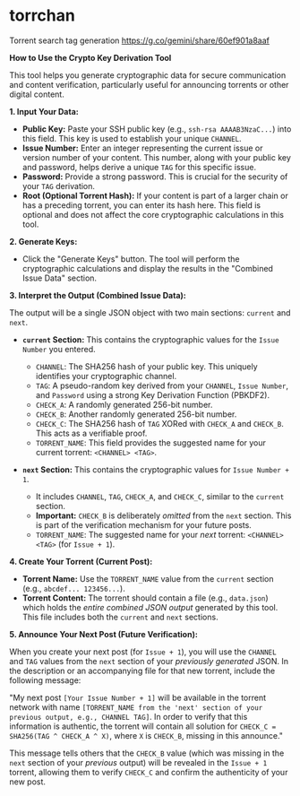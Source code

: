 # torrchan
Torrent search tag generation
https://g.co/gemini/share/60ef901a8aaf


**How to Use the Crypto Key Derivation Tool**

This tool helps you generate cryptographic data for secure communication and content verification, particularly useful for announcing torrents or other digital content.

**1. Input Your Data:**

* **Public Key:** Paste your SSH public key (e.g., `ssh-rsa AAAAB3NzaC...`) into this field. This key is used to establish your unique `CHANNEL`.
* **Issue Number:** Enter an integer representing the current issue or version number of your content. This number, along with your public key and password, helps derive a unique `TAG` for this specific issue.
* **Password:** Provide a strong password. This is crucial for the security of your `TAG` derivation.
* **Root (Optional Torrent Hash):** If your content is part of a larger chain or has a preceding torrent, you can enter its hash here. This field is optional and does not affect the core cryptographic calculations in this tool.

**2. Generate Keys:**

* Click the "Generate Keys" button. The tool will perform the cryptographic calculations and display the results in the "Combined Issue Data" section.

**3. Interpret the Output (Combined Issue Data):**

The output will be a single JSON object with two main sections: `current` and `next`.

* **`current` Section:** This contains the cryptographic values for the `Issue Number` you entered.
    * `CHANNEL`: The SHA256 hash of your public key. This uniquely identifies your cryptographic channel.
    * `TAG`: A pseudo-random key derived from your `CHANNEL`, `Issue Number`, and `Password` using a strong Key Derivation Function (PBKDF2).
    * `CHECK_A`: A randomly generated 256-bit number.
    * `CHECK_B`: Another randomly generated 256-bit number.
    * `CHECK_C`: The SHA256 hash of `TAG` XORed with `CHECK_A` and `CHECK_B`. This acts as a verifiable proof.
    * `TORRENT_NAME`: This field provides the suggested name for your current torrent: `<CHANNEL> <TAG>`.

* **`next` Section:** This contains the cryptographic values for `Issue Number + 1`.
    * It includes `CHANNEL`, `TAG`, `CHECK_A`, and `CHECK_C`, similar to the `current` section.
    * **Important:** `CHECK_B` is deliberately *omitted* from the `next` section. This is part of the verification mechanism for your future posts.
    * `TORRENT_NAME`: The suggested name for your *next* torrent: `<CHANNEL> <TAG>` (for `Issue + 1`).

**4. Create Your Torrent (Current Post):**

* **Torrent Name:** Use the `TORRENT_NAME` value from the `current` section (e.g., `abcdef... 123456...`).
* **Torrent Content:** The torrent should contain a file (e.g., `data.json`) which holds the *entire combined JSON output* generated by this tool. This file includes both the `current` and `next` sections.

**5. Announce Your Next Post (Future Verification):**

When you create your next post (for `Issue + 1`), you will use the `CHANNEL` and `TAG` values from the `next` section of your *previously generated* JSON. In the description or an accompanying file for that new torrent, include the following message:

"My next post `[Your Issue Number + 1]` will be available in the torrent network with name `[TORRENT_NAME from the 'next' section of your previous output, e.g., CHANNEL TAG]`. In order to verify that this information is authentic, the torrent will contain all solution for `CHECK_C = SHA256(TAG ^ CHECK_A ^ X)`, where `X` is `CHECK_B`, missing in this announce."

This message tells others that the `CHECK_B` value (which was missing in the `next` section of your *previous* output) will be revealed in the `Issue + 1` torrent, allowing them to verify `CHECK_C` and confirm the authenticity of your new post.
